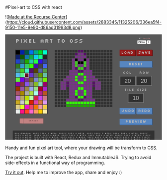 #Pixel-art to CSS with react

![[Made at the Recurse Center]('http://www.recurse.com')] (https://cloud.githubusercontent.com/assets/2883345/11325206/336ea5f4-9150-11e5-9e90-d86ad31993d8.png)

![pixel-art-react](screenshots/screenshot1.png)

Handy and fun pixel art tool, where your drawing will be transform to CSS.

The project is built with React, Redux and ImmutableJS. Trying to avoid side-effects in a functional way of programming.

[Try it out](http://www.jvrpath.com/pixel-art-react/). Help me to improve the app, share and enjoy :)
